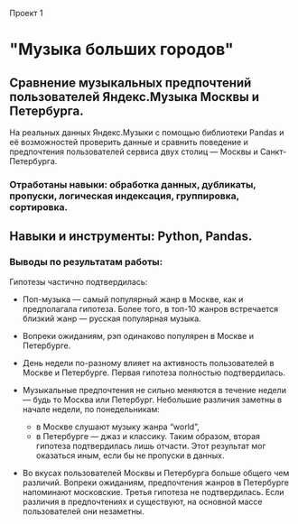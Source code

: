 Проект 1

# "Музыка больших городов"

## Сравнение музыкальных предпочтений пользователей Яндекс.Музыка Москвы и Петербурга.


На реальных данных Яндекс.Музыки c помощью библиотеки Pandas и её возможностей проверить данные и сравнить поведение и предпочтения пользователей сервиса  двух столиц — Москвы и Санкт-Петербурга.

### Отработаны навыки: обработка данных, дубликаты, пропуски, логическая индексация, группировка, сортировка.

## Навыки и инструменты: Python, Pandas.

### Выводы по результатам работы:
Гипотезы частично подтвердилась:
- Поп-музыка — самый популярный жанр в Москве, как и предполагала гипотеза. Более того, в топ-10 жанров встречается близкий жанр — русская популярная музыка.
- Вопреки ожиданиям, рэп одинаково популярен в Москве и Петербурге.
- День недели по-разному влияет на активность пользователей в Москве и Петербурге.
Первая гипотеза полностью подтвердилась.
- Музыкальные предпочтения не сильно меняются в течение недели — будь то Москва или Петербург. Небольшие различия заметны в начале недели, по понедельникам:
  - в Москве слушают музыку жанра “world”,
  - в Петербурге — джаз и классику.
Таким образом, вторая гипотеза подтвердилась лишь отчасти. Этот результат мог оказаться иным, если бы не пропуски в данных.

- Во вкусах пользователей Москвы и Петербурга больше общего чем различий. Вопреки ожиданиям, предпочтения жанров в Петербурге напоминают московские.
Третья гипотеза не подтвердилась. Если различия в предпочтениях и существуют, на основной массе пользователей они незаметны.

